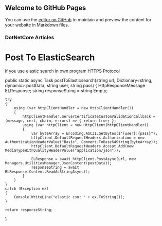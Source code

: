 ## Welcome to GitHub Pages

You can use the [editor on GitHub](https://github.com/safaee007/DotNetCore/edit/master/index.md) to maintain and preview the content for your website in Markdown files.

### DotNetCore Articles





# Post To ElasticSearch
if you use elastic search in own program
HTTPS Protocol


public static async Task<string> postToElasticsearch(string url, Dictionary<string, dynamic> postData, string user, string pass)
{
	HttpResponseMessage ELResponse;
	string responseString = string.Empty;

	try
	{
		using (var httpClientHandler = new HttpClientHandler())
		{
			httpClientHandler.ServerCertificateCustomValidationCallback = (message, cert, chain, errors) => { return true; };
			using (var httpClient = new HttpClient(httpClientHandler))
			{
				var byteArray = Encoding.ASCII.GetBytes($"{user}:{pass}");
				httpClient.DefaultRequestHeaders.Authorization = new AuthenticationHeaderValue("Basic", Convert.ToBase64String(byteArray));
				httpClient.DefaultRequestHeaders.Accept.Add(new MediaTypeWithQualityHeaderValue("application/json"));

				ELResponse = await httpClient.PostAsync(url, new Managers.UtilitiesManager.JsonContent(postData));
				responseString = await ELResponse.Content.ReadAsStringAsync();
			}
		}
	}
	catch (Exception ex)
	{
		Console.WriteLine("elastic con: " + ex.ToString());
	}

	return responseString;
}

